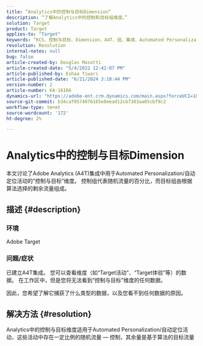 ```yaml
---
title: “Analytics中的控制与目标Dimension”
description: “了解Analytics中的控制和目标组维度。”
solution: Target
product: Target
applies-to: "Target"
keywords: “KCS、控制与目标、Dimension、A4T、组、集成、Automated Personalization、自动定位活动”
resolution: Resolution
internal-notes: null
bug: false
article-created-by: Douglas Masotti
article-created-date: "5/4/2022 12:42:07 PM"
article-published-by: Eshaa Tiwari
article-published-date: "6/21/2024 3:18:44 PM"
version-number: 2
article-number: KA-16166
dynamics-url: "https://adobe-ent.crm.dynamics.com/main.aspx?forceUCI=1&pagetype=entityrecord&etn=knowledgearticle&id=36f9dd96-a7cb-ec11-a7b6-6045bd00d7cd"
source-git-commit: b34caf0574976165e0eead12cb7303aa85cbf9c2
workflow-type: tm+mt
source-wordcount: '172'
ht-degree: 2%

---
```


# Analytics中的控制与目标Dimension


本文讨论了Adobe Analytics (A4T)集成中用于Automated Personalization/自动定位活动的“控制与目标”维度。 控制组代表随机流量的百分比，而目标组由根据算法选择的剩余流量组成。

## 描述 {#description}


### 环境

Adobe Target

### 问题/症状

已建立A4T集成。 您可以查看维度（如“Target活动”、“Target体验”等）的数据。 在工作区中，但是您将无法看到“控制与目标”维度的任何数据。 

因此，您希望了解它捕获了什么类型的数据，以及您看不到任何数据的原因。


## 解决方法 {#resolution}


Analytics中的控制与目标维度适用于Automated Personalization/自动定位活动，这些活动中存在一定比例的随机流量 — 控制，其余量是基于算法的目标流量
